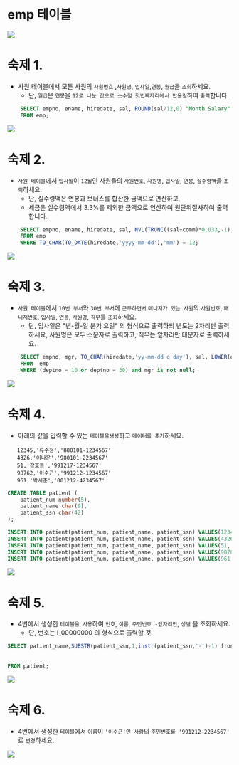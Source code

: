 # emp 테이블
<img src = "https://user-images.githubusercontent.com/69107255/102488714-d744d900-40af-11eb-8f30-526227ef3be2.png">

# 숙제 1. 
- 사원 테이블에서 모든 사원의 `사원번호` ,`사원명`, `입사일`,`연봉`, `월급`을 `조회`하세요.
    - 단, `월급`은 `연봉`을 `12로 나눈 값으로 소수점 첫번째자리에서 반올림`하여 `출력`합니다.

```sql
    SELECT empno, ename, hiredate, sal, ROUND(sal/12,0) "Month Salary"
    FROM emp;
```

<img src = "https://user-images.githubusercontent.com/69107255/102489066-55a17b00-40b0-11eb-9b13-2c44be942410.png">


# 숙제 2. 
- `사원 테이블`에서 `입사월`이 `12월`인 사원들의 `사원번호`, `사원명`, `입사일`, `연봉`, `실수령액`을 `조회`하세요.
    - 단, 실수령액은 연봉과 보너스를 합산한 금액으로 연산하고,
    - 세금은 실수령액에서 3.3%를 제외한  금액으로 연산하여 원단위절사하여 출력합니다. 

```sql
    SELECT empno, ename, hiredate, sal, NVL(TRUNC((sal+comm)*0.033,-1),TRUNC(sal - sal*0.033,-1)) "Total_Money"
    FROM emp
    WHERE TO_CHAR(TO_DATE(hiredate,'yyyy-mm-dd'),'mm') = 12;
```

<img src = "https://user-images.githubusercontent.com/69107255/102489125-66ea8780-40b0-11eb-9984-f559a5b27621.png">

# 숙제 3. 
- `사원 테이블`에서 `10번 부서`와 `30번 부서`에 `근무하면서` `매니저가 있는 사원`의 `사원번호`, `매니저번호`, `입사일`, `연봉`, `사원명`, `직무`를 `조회`하세요.
    - 단, 입사일은 "년-월-일 분기 요일" 의 형식으로 출력하되 년도는 2자리만 출력하세요, 사원명은 모두 소문자로 출력하고, 직무는 앞자리만 대문자로 출력하세요.

```sql
    SELECT empno, mgr, TO_CHAR(hiredate,'yy-mm-dd q day'), sal, LOWER(ename), INITCAP(job)
    FROM  emp
    WHERE (deptno = 10 or deptno = 30) and mgr is not null;
```

<img src = "https://user-images.githubusercontent.com/69107255/102489203-7e297500-40b0-11eb-92ce-c9564aef472e.png">

# 숙제 4. 
- 아래의 값을 입력할 수 있는 `테이블을생성`하고 `데이터를 추가`하세요.
```
   12345,'류수정','880101-1234567'
   4326,'이나은','980101-2234567'
   51,'강호동','991217-1234567'
   98762,'이수근','991212-1234567'
   961,'박서준','001212-4234567'
```

```sql
CREATE TABLE patient (
	patient_num number(5),
	patient_name char(9),
	patient_ssn char(42)
);

INSERT INTO patient(patient_num, patient_name, patient_ssn) VALUES(12345,'류수정','880101-1234567');
INSERT INTO patient(patient_num, patient_name, patient_ssn) VALUES(4326,'이나은','980101-2234567');
INSERT INTO patient(patient_num, patient_name, patient_ssn) VALUES(51,'강호동','991217-1234567');
INSERT INTO patient(patient_num, patient_name, patient_ssn) VALUES(98762,'이수근','991212-1234567');
INSERT INTO patient(patient_num, patient_name, patient_ssn) VALUES(961,'박서준','001212-4234567');
```
 
<img src = "https://user-images.githubusercontent.com/69107255/102490033-a9609400-40b1-11eb-925b-ef1fb5080b4a.png">

# 숙제 5.
-  4번에서 생성한 `테이블을 사용`하여 `번호`, `이름`, `주민번호 -앞자리만`,  `성별` 을 조회하세요. 
    - 단, 번호는 I_00000000 의 형식으로 출력할 것.
```sql
SELECT patient_name,SUBSTR(patient_ssn,1,instr(patient_ssn,'-')-1) front_ssn, CASE WHEN TO_CHAR(MOD(TO_NUMBER(SUBSTR(patient_ssn,8,1)),2)) = 0  THEN '여자'
                                                                               		 ELSE '남자'
																					 END GENDER, CONCAT('I_',LPA(patient_num,8,0)) "Patient_Num"
FROM patient;
```

<img src = "https://user-images.githubusercontent.com/69107255/102489936-82a25d80-40b1-11eb-86ab-efb4c0a57b14.png">

# 숙제 6. 
- 4번에서 생성한 `테이블`에서 `이름`이 `'이수근'인 사람`의 `주민번호를 '991212-2234567'` 로 `변경`하세요.

<img src = "https://user-images.githubusercontent.com/69107255/102489843-61da0800-40b1-11eb-9c65-8f9fbe459896.png">